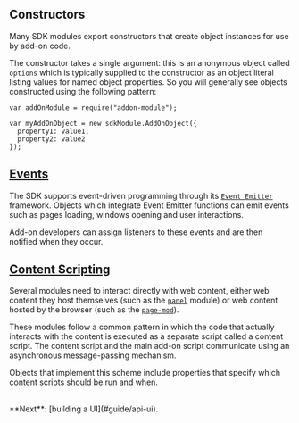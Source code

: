 ## Constructors ##

Many SDK modules export constructors that create object instances for use
by add-on code.

The constructor takes a single argument: this is an anonymous object called
`options` which is typically supplied to the constructor as an object literal
listing values for named object properties. So you will generally see objects
constructed using the following pattern:

    var addOnModule = require("addon-module");

    var myAddOnObject = new sdkModule.AddOnObject({
      property1: value1,
      property2: value2
    });

## [Events](#guide/events) ##

The SDK supports event-driven programming through its [`Event
Emitter`](#module/jetpack-core/events) framework.
Objects which integrate Event Emitter functions can emit events such as pages
loading, windows opening and user interactions.

Add-on developers can assign listeners to these events and are then notified
when they occur.

## [Content Scripting](#guide/web-content) ##

Several modules need to interact directly with web content, either web content
they host themselves (such as the [`panel`](#module/addon-kit/panel) module) or
web content hosted by the browser (such as the
[`page-mod`](#module/addon-kit/page-mod)).

These modules follow a common pattern in which the code
that actually interacts with the content is executed as a separate script
called a content script. The content script and the main add-on script
communicate using an asynchronous message-passing mechanism.

Objects that implement this scheme include properties that specify which
content scripts should be run and when.

<br>
**Next**: [building a UI](#guide/api-ui).
